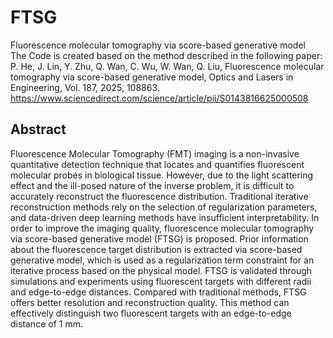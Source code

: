 # FTSG
Fluorescence molecular tomography via score-based generative model       
The Code is created based on the method described in the following paper:            
P. He, J. Lin, Y. Zhu, Q. Wan, C. Wu, W. Wan, Q. Liu, Fluorescence molecular tomography via score-based generative model, Optics and Lasers in Engineering, Vol. 187, 2025, 108863.    
https://www.sciencedirect.com/science/article/pii/S0143816625000508       
        
## Abstract     
Fluorescence Molecular Tomography (FMT) imaging is a non-invasive quantitative detection technique that locates and quantifies fluorescent molecular probes in biological tissue. However, due to the light scattering effect and the ill-posed nature of the inverse problem, it is difficult to accurately reconstruct the fluorescence distribution. Traditional iterative reconstruction methods rely on the selection of regularization parameters, and data-driven deep learning methods have insufficient interpretability. In order to improve the imaging quality, fluorescence molecular tomography via score-based generative model (FTSG) is proposed. Prior information about the fluorescence target distribution is extracted via score-based generative model, which is used as a regularization term constraint for an iterative process based on the physical model. FTSG is validated through simulations and experiments using fluorescent targets with different radii and edge-to-edge distances. Compared with traditional methods, FTSG offers better resolution and reconstruction quality. This method can effectively distinguish two fluorescent targets with an edge-to-edge distance of 1 mm.      
